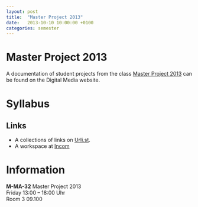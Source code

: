 ```yaml
---
layout: post
title:  "Master Project 2013"
date:   2013-10-10 10:00:00 +0100
categories: semester
---
```


# Master Project 2013



A documentation of student projects from the class [Master Project 2013](http://digitalmedia-bremen.de/course/master-project-2013/) can be found on the Digital Media website.

# Syllabus

## Links

* A collections of links on [Urli.st](http://urli.st/b0v).
* A workspace at [Incom](https://hfk-bremen.incom.org/workspace/174)

# Information

**M-MA-32**
Master Project 2013   
Friday 13:00 – 18:00 Uhr   
Room 3 09.100




